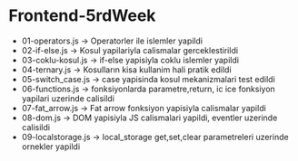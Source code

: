 # Frontend-5rdWeek
- 01-operators.js -> Operatorler ile islemler yapildi
- 02-if-else.js -> Kosul yapilariyla calismalar gerceklestirildi
- 03-coklu-kosul.js -> if-else yapisiyla coklu islemler yapildi
- 04-ternary.js -> Kosulların kisa kullanim hali pratik edildi
- 05-switch_case.js -> case yapisinda kosul mekanizmalari test edildi
- 06-functions.js -> fonksiyonlarda parametre,return, ic ice fonksiyon yapilari uzerinde calisildi
- 07-fat_arrow.js -> Fat arrow fonksiyon yapisiyla calismalar yapildi
- 08-dom.js -> DOM yapisiyla JS calismalari yapildi, eventler uzerinde calisildi
- 09-localstorage.js -> local_storage get,set,clear parametreleri uzerinde ornekler yapildi